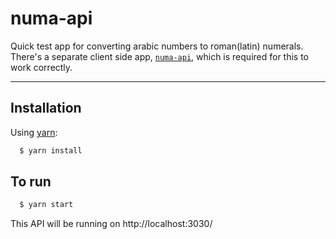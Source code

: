 # numa-api
Quick test app for converting arabic numbers to roman(latin) numerals. There's a separate client side app, [`numa-api`](https://github.com/tonec/numa), which is required for this to work correctly.

---


## Installation

Using [yarn](https://yarnpkg.com/en/):

```bash
  $ yarn install
```

## To run

```bash
  $ yarn start
```

This API will be running on http://localhost:3030/
